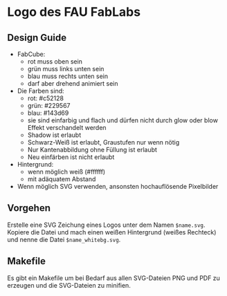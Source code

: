 # Logo des FAU FabLabs

## Design Guide

- FabCube:
  - rot muss oben sein
  - grün muss links unten sein
  - blau muss rechts unten sein
  - darf aber drehend animiert sein
- Die Farben sind:
  - rot: #c52128
  - grün: #229567
  - blau: #143d69
  - sie sind einfarbig und flach und dürfen nicht durch glow oder blow Effekt verschandelt werden
  - Shadow ist erlaubt
  - Schwarz-Weiß ist erlaubt, Graustufen nur wenn nötig
  - Nur Kantenabbildung ohne Füllung ist erlaubt
  - Neu einfärben ist nicht erlaubt
- Hintergrund:
  - wenn möglich weiß (#ffffff)
  - mit adäquatem Abstand
- Wenn möglich SVG verwenden, ansonsten hochauflösende Pixelbilder

## Vorgehen

Erstelle eine SVG Zeichung eines Logos unter dem Namen `$name.svg`. Kopiere die Datei und mach einen weißen Hintergrund (weißes Rechteck) und nenne die Datei `$name_whitebg.svg`.

## Makefile

Es gibt ein Makefile um bei Bedarf aus allen SVG-Dateien PNG und PDF zu erzeugen und die SVG-Dateien zu minifien.
